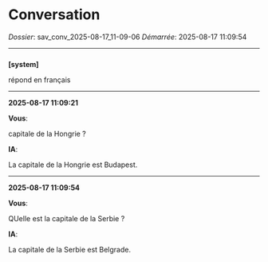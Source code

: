 # Conversation
_Dossier_: sav_conv_2025-08-17_11-09-06
_Démarrée_: 2025-08-17 11:09:54

---

###   
**[system]**


répond en français


---
**2025-08-17 11:09:21**

**Vous**:

capitale de la Hongrie ?

**IA**:

La capitale de la Hongrie est Budapest.

---
**2025-08-17 11:09:54**

**Vous**:

QUelle est la capitale de la Serbie ?

**IA**:

La capitale de la Serbie est Belgrade.

